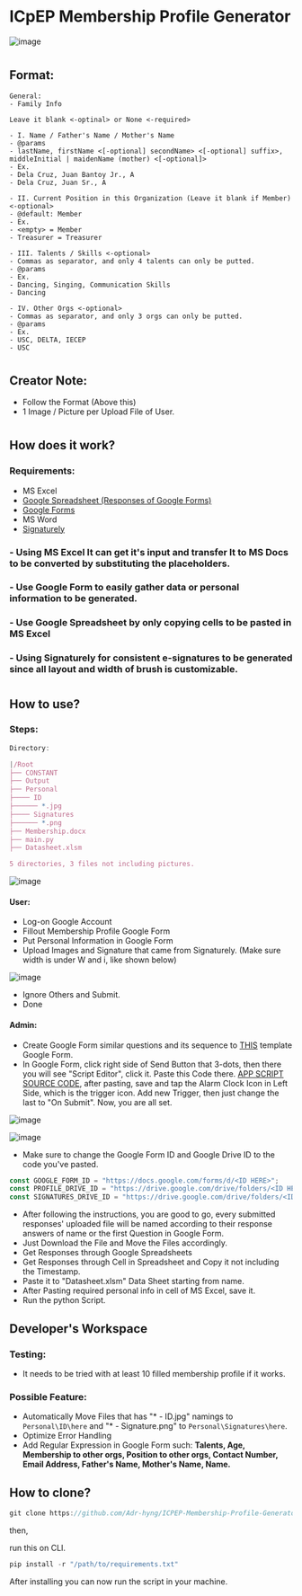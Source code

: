 # ICpEP Membership Profile Generator

![image](https://user-images.githubusercontent.com/95139246/192171805-768b9665-91d7-46cf-847c-7f0a4ed7c939.png)


#

## Format:
```
General:
- Family Info

Leave it blank <-optinal> or None <-required>

- I. Name / Father's Name / Mother's Name
- @params
- lastName, firstName <[-optional] secondName> <[-optional] suffix>, middleInitial | maidenName (mother) <[-optional]> 
- Ex.
- Dela Cruz, Juan Bantoy Jr., A
- Dela Cruz, Juan Sr., A

- II. Current Position in this Organization (Leave it blank if Member) <-optional>
- @default: Member
- Ex.
- <empty> = Member
- Treasurer = Treasurer

- III. Talents / Skills <-optional>
- Commas as separator, and only 4 talents can only be putted.
- @params
- Ex.
- Dancing, Singing, Communication Skills
- Dancing

- IV. Other Orgs <-optional>
- Commas as separator, and only 3 orgs can only be putted.
- @params
- Ex.
- USC, DELTA, IECEP
- USC
```

#

## Creator Note:
- Follow the Format (Above this)
- 1 Image / Picture per Upload File of User.

# 


## How does it work?
### Requirements:
- MS Excel
- [Google Spreadsheet (Responses of Google Forms)](https://docs.google.com/spreadsheets/d/1XmEEnh9Wd3oCinoYBo0pwT3PbWjUFvGjiHf0hEcZg9U/edit?resourcekey&usp=forms_web_b#gid=1708594941)
- [Google Forms](https://docs.google.com/forms/d/1s8AaJSy2avSU80pV6uH1AdfvGnhmsL7igPiskKmrurk/edit)
- MS Word
- [Signaturely](https://signaturely.com/online-signature/draw/)

### - Using MS Excel It can get it's input and transfer It to MS Docs to be converted by substituting the placeholders.
### - Use Google Form to easily gather data or personal information to be generated.
### - Use Google Spreadsheet by only copying cells to be pasted in MS Excel
### - Using Signaturely for consistent e-signatures to be generated since all layout and width of brush is customizable.

#

## How to use?

### Steps:
```js
Directory:

|/Root
├── CONSTANT
├── Output
├── Personal
├──── ID
├────── *.jpg
├──── Signatures
├────── *.png
├── Membership.docx
├── main.py
├── Datasheet.xlsm

5 directories, 3 files not including pictures.
```

![image](https://user-images.githubusercontent.com/95139246/192169490-82efcc3a-4ff1-43a3-a8da-e92ee850c2ae.png)


#### User:
- Log-on Google Account
- Fillout Membership Profile Google Form
- Put Personal Information in Google Form
- Upload Images and Signature that came from Signaturely. (Make sure width is under W and i, like shown below)

![image](https://user-images.githubusercontent.com/95139246/192169857-eec48bb6-22b1-4617-9d8b-874882d4b845.png)

- Ignore Others and Submit.
- Done

#### Admin:
- Create Google Form similar questions and its sequence to [THIS](https://docs.google.com/forms/d/1s8AaJSy2avSU80pV6uH1AdfvGnhmsL7igPiskKmrurk/edit#responses) template Google Form.
- In Google Form, click right side of Send Button that 3-dots, then there you will see "Script Editor", click it.
Paste this Code there. [APP SCRIPT SOURCE CODE](https://paste.pythondiscord.com/cixisonone), after pasting, save and tap the Alarm Clock Icon in Left Side, which is the trigger icon. Add new Trigger, then just change the last to "On Submit". Now, you are all set.

![image](https://user-images.githubusercontent.com/95139246/192169459-6c471b67-dca8-49dd-9b20-28861073d1e9.png)

![image](https://user-images.githubusercontent.com/95139246/192169434-a6e01c24-e000-425e-906e-60156e551fcb.png)


- Make sure to change the Google Form ID and Google Drive ID to the code you've pasted.
```js
const GOOGLE_FORM_ID = "https://docs.google.com/forms/d/<ID HERE>";
const PROFILE_DRIVE_ID = "https://drive.google.com/drive/folders/<ID HERE>";
const SIGNATURES_DRIVE_ID = "https://drive.google.com/drive/folders/<ID HERE>";
```
- After following the instructions, you are good to go, every submitted responses' uploaded file will be named according to their response answers of name or the first Question in Google Form.
- Just Download the File and Move the Files accordingly.
- Get Responses through Google Spreadsheets
- Get Responses through Cell in Spreadsheet and Copy it not including the Timestamp.
- Paste it to "Datasheet.xlsm" Data Sheet starting from name.
- After Pasting required personal info in cell of MS Excel, save it. 
- Run the python Script.


## Developer's Workspace

### Testing:
- It needs to be tried with at least 10 filled membership profile if it works.

### Possible Feature:
- Automatically Move Files that has "* - ID.jpg" namings to `Personal\ID\here` and "* - Signature.png" to `Personal\Signatures\here`.
- Optimize Error Handling
- Add Regular Expression in Google Form such: **Talents, Age, Membership to other orgs, Position to other orgs, Contact Number, Email Address, Father's Name, Mother's Name, Name.**

## How to clone?

```js
git clone https://github.com/Adr-hyng/ICPEP-Membership-Profile-Generator.git
```

then,

run this on CLI.


```py
pip install -r "/path/to/requirements.txt"
```

After installing you can now run the script in your machine.


